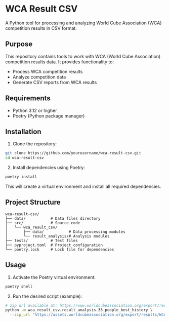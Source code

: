 # WCA Result CSV

A Python tool for processing and analyzing World Cube Association (WCA) competition results in CSV format.

## Purpose

This repository contains tools to work with WCA (World Cube Association) competition results data. It provides functionality to:
- Process WCA competition results
- Analyze competition data
- Generate CSV reports from WCA results

## Requirements

- Python 3.12 or higher
- Poetry (Python package manager)

## Installation

1. Clone the repository:
```bash
git clone https://github.com/yourusername/wca-result-csv.git
cd wca-result-csv
```

2. Install dependencies using Poetry:
```bash
poetry install
```

This will create a virtual environment and install all required dependencies.

## Project Structure

```
wca-result-csv/
├── data/           # Data files directory
├── src/            # Source code
│   └── wca_result_csv/
│       ├── data/           # Data processing modules
│       └── result_analysis/# Analysis modules
├── tests/          # Test files
├── pyproject.toml  # Project configuration
└── poetry.lock     # Lock file for dependencies
```

## Usage

1. Activate the Poetry virtual environment:
```bash
poetry shell
```

2. Run the desired script (example):
```bash
# zip url available at: https://www.worldcubeassociation.org/export/results
python -m wca_result_csv.result_analysis.33_people_best_history \
  --zip_url "https://assets.worldcubeassociation.org/export/results/WCA_export052_20250221T000205Z.tsv.zip"
```
